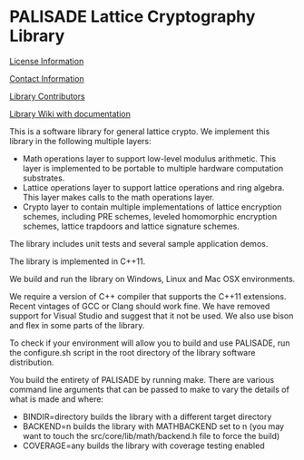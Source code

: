 PALISADE Lattice Cryptography Library
=====================================

[License Information](License.md)

[Contact Information](Contact.md)

[Library Contributors](Contributors.md)

[Library Wiki with documentation](https://git.njit.edu/palisade/palisade-student-edition/wikis/home)

This is a software library for general lattice crypto.  We implement this library in the following multiple layers:

* Math operations layer to support low-level modulus arithmetic.  This layer is implemented to be portable to multiple hardware computation substrates.
* Lattice operations layer to support lattice operations and ring algebra.  This layer makes calls to the math operations layer.
* Crypto layer to contain multiple implementations of lattice encryption schemes, including PRE schemes, leveled homomorphic encryption schemes, lattice trapdoors and lattice signature schemes.

The library includes unit tests and several sample application demos.

The library is implemented in C++11.

We build and run the library on Windows, Linux and Mac OSX environments.

We require a version of C++ compiler that supports the C++11 extensions. Recent vintages of GCC or Clang should work fine. We have removed support for Visual Studio and suggest that it not be used. We also use bison and flex in some parts of the library.

To check if your environment will allow you to build and use PALISADE, run the configure.sh script in the root directory of the library software distribution.

You build the entirety of PALISADE by running make. There are various command line arguments that can be passed to make to vary the details of what is made and where:

* BINDIR=directory builds the library with a different target directory
* BACKEND=n builds the library with MATHBACKEND set to n (you may want to touch the src/core/lib/math/backend.h file to force the build)
* COVERAGE=any builds the library with coverage testing enabled
